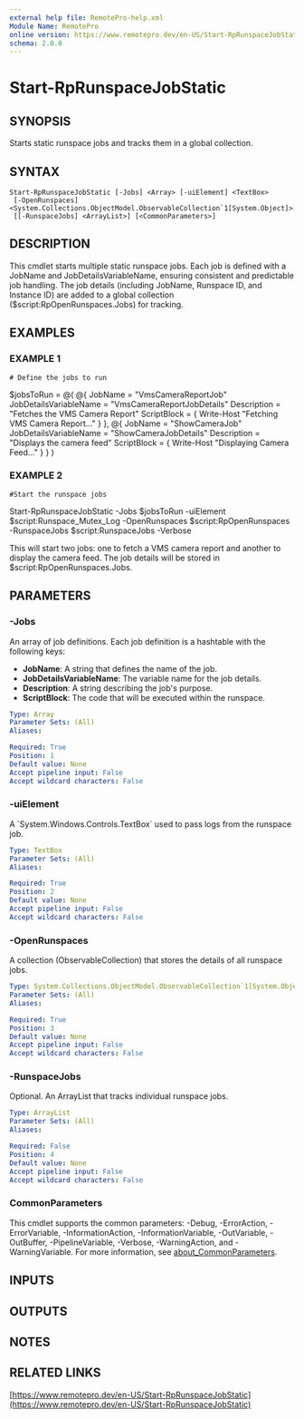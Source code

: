 ```yaml
---
external help file: RemotePro-help.xml
Module Name: RemotePro
online version: https://www.remotepro.dev/en-US/Start-RpRunspaceJobStatic
schema: 2.0.0
---
```


# Start-RpRunspaceJobStatic

## SYNOPSIS
Starts static runspace jobs and tracks them in a global collection.

## SYNTAX

```
Start-RpRunspaceJobStatic [-Jobs] <Array> [-uiElement] <TextBox>
 [-OpenRunspaces] <System.Collections.ObjectModel.ObservableCollection`1[System.Object]>
 [[-RunspaceJobs] <ArrayList>] [<CommonParameters>]
```

## DESCRIPTION
This cmdlet starts multiple static runspace jobs.
Each job is defined
with a JobName and JobDetailsVariableName, ensuring consistent and
predictable job handling.
The job details (including JobName, Runspace
ID, and Instance ID) are added to a global collection
($script:RpOpenRunspaces.Jobs) for tracking.

## EXAMPLES

### EXAMPLE 1
```
# Define the jobs to run
```

$jobsToRun = @(
    @{
        JobName                = "VmsCameraReportJob"
        JobDetailsVariableName = "VmsCameraReportJobDetails"
        Description            = "Fetches the VMS Camera Report"
        ScriptBlock            = { Write-Host "Fetching VMS Camera Report..." }
    },
    @{
        JobName                = "ShowCameraJob"
        JobDetailsVariableName = "ShowCameraJobDetails"
        Description            = "Displays the camera feed"
        ScriptBlock            = { Write-Host "Displaying Camera Feed..." }
    }
)

### EXAMPLE 2
```
#Start the runspace jobs
```

Start-RpRunspaceJobStatic -Jobs $jobsToRun -uiElement $script:Runspace_Mutex_Log -OpenRunspaces $script:RpOpenRunspaces -RunspaceJobs $script:RunspaceJobs -Verbose

This will start two jobs: one to fetch a VMS camera report and
another to display the camera feed.
The job details will be stored
in $script:RpOpenRunspaces.Jobs.

## PARAMETERS

### -Jobs
An array of job definitions.
Each job definition is a hashtable with
the following keys:
- **JobName**: A string that defines the name of the job.
- **JobDetailsVariableName**: The variable name for the job details.
- **Description**: A string describing the job's purpose.
- **ScriptBlock**: The code that will be executed within the runspace.

```yaml
Type: Array
Parameter Sets: (All)
Aliases:

Required: True
Position: 1
Default value: None
Accept pipeline input: False
Accept wildcard characters: False
```

### -uiElement
A \`System.Windows.Controls.TextBox\` used to pass logs from the runspace job.

```yaml
Type: TextBox
Parameter Sets: (All)
Aliases:

Required: True
Position: 2
Default value: None
Accept pipeline input: False
Accept wildcard characters: False
```

### -OpenRunspaces
A collection (ObservableCollection) that stores the details of all
runspace jobs.

```yaml
Type: System.Collections.ObjectModel.ObservableCollection`1[System.Object]
Parameter Sets: (All)
Aliases:

Required: True
Position: 3
Default value: None
Accept pipeline input: False
Accept wildcard characters: False
```

### -RunspaceJobs
Optional.
An ArrayList that tracks individual runspace jobs.

```yaml
Type: ArrayList
Parameter Sets: (All)
Aliases:

Required: False
Position: 4
Default value: None
Accept pipeline input: False
Accept wildcard characters: False
```

### CommonParameters
This cmdlet supports the common parameters: -Debug, -ErrorAction, -ErrorVariable, -InformationAction, -InformationVariable, -OutVariable, -OutBuffer, -PipelineVariable, -Verbose, -WarningAction, and -WarningVariable. For more information, see [about_CommonParameters](http://go.microsoft.com/fwlink/?LinkID=113216).

## INPUTS

## OUTPUTS

## NOTES

## RELATED LINKS

[https://www.remotepro.dev/en-US/Start-RpRunspaceJobStatic](https://www.remotepro.dev/en-US/Start-RpRunspaceJobStatic)

